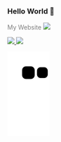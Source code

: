### Hello World 👋

<!--
**alpersanli/alpersanli** is a ✨ _special_ ✨ repository because its `README.md` (this file) appears on your GitHub profile.

Here are some ideas to get you started:

- 🔭 I’m currently working on ...
- 🌱 I’m currently learning ...
- 👯 I’m looking to collaborate on ...
- 🤔 I’m looking for help with ...
- 💬 Ask me about ...
- 📫 How to reach me: alpersanli16@gmail.com
- 😄 Pronouns: ...
- ⚡ Fun fact: ...
-->

  <a style="text-decoration:none; color:grey;" href="https://alpersanli.github.io">My Website</a></li>
  <a href = "mailto:alpersanli16@gmail.com"><img src="https://img.shields.io/badge/-Gmail-%23333?style=for-the-badge&logo=gmail&logoColor=blue" target="_blank"></a>
  
 <div>
  <a href="https://github.com/alpersanli">
  <img height="180em" src="https://github-readme-stats.vercel.app/api?username=alpersanli&show_icons=true&theme=dracula&include_all_commits=true&count_private=true"/>
  <img height="180em" src="https://github-readme-stats.vercel.app/api/top-langs/?username=alpersanli&layout=compact&langs_count=7&theme=dracula"/>
</div>
 
  ![Snake animation](https://github.com/rafaballerini/rafaballerini/blob/output/github-contribution-grid-snake.svg)
 
</div>
